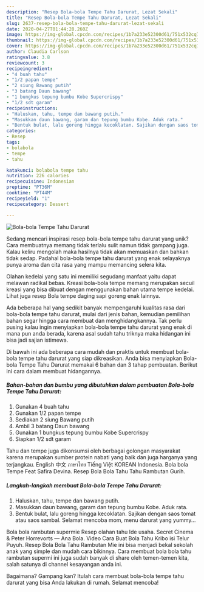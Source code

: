 ```yaml
---
description: "Resep Bola-bola Tempe Tahu Darurat, Lezat Sekali"
title: "Resep Bola-bola Tempe Tahu Darurat, Lezat Sekali"
slug: 2637-resep-bola-bola-tempe-tahu-darurat-lezat-sekali
date: 2020-04-27T01:44:28.260Z
image: https://img-global.cpcdn.com/recipes/1b7a233e52300d61/751x532cq70/bola-bola-tempe-tahu-darurat-foto-resep-utama.jpg
thumbnail: https://img-global.cpcdn.com/recipes/1b7a233e52300d61/751x532cq70/bola-bola-tempe-tahu-darurat-foto-resep-utama.jpg
cover: https://img-global.cpcdn.com/recipes/1b7a233e52300d61/751x532cq70/bola-bola-tempe-tahu-darurat-foto-resep-utama.jpg
author: Claudia Carlson
ratingvalue: 3.8
reviewcount: 3
recipeingredient:
- "4 buah tahu"
- "1/2 papan tempe"
- "2 siung Bawang putih"
- "3 batang Daun bawang"
- "1 bungkus tepung bumbu Kobe Supercrispy"
- "1/2 sdt garam"
recipeinstructions:
- "Haluskan, tahu, tempe dan bawang putih."
- "Masukkan daun bawang, garam dan tepung bumbu Kobe. Aduk rata."
- "Bentuk bulat, lalu goreng hingga kecoklatan. Sajikan dengan saos tomat atau saos sambal. Selamat mencoba mom, menu darurat yang yummy..."
categories:
- Resep
tags:
- bolabola
- tempe
- tahu

katakunci: bolabola tempe tahu 
nutrition: 226 calories
recipecuisine: Indonesian
preptime: "PT36M"
cooktime: "PT44M"
recipeyield: "1"
recipecategory: Dessert

---
```



![Bola-bola Tempe Tahu Darurat](https://img-global.cpcdn.com/recipes/1b7a233e52300d61/751x532cq70/bola-bola-tempe-tahu-darurat-foto-resep-utama.jpg)

Sedang mencari inspirasi resep bola-bola tempe tahu darurat yang unik? Cara membuatnya memang tidak terlalu sulit namun tidak gampang juga. Kalau keliru mengolah maka hasilnya tidak akan memuaskan dan bahkan tidak sedap. Padahal bola-bola tempe tahu darurat yang enak selayaknya punya aroma dan cita rasa yang mampu memancing selera kita.

Olahan kedelai yang satu ini memiliki segudang manfaat yaitu dapat melawan radikal bebas. Kreasi bola-bola tempe memang merupakan secuil kreasi yang bisa dibuat dengan menggunakan bahan utama tempe kedelai. Lihat juga resep Bola tempe daging sapi goreng enak lainnya.

Ada beberapa hal yang sedikit banyak mempengaruhi kualitas rasa dari bola-bola tempe tahu darurat, mulai dari jenis bahan, kemudian pemilihan bahan segar hingga cara membuat dan menghidangkannya. Tak perlu pusing kalau ingin menyiapkan bola-bola tempe tahu darurat yang enak di mana pun anda berada, karena asal sudah tahu triknya maka hidangan ini bisa jadi sajian istimewa.


Di bawah ini ada beberapa cara mudah dan praktis untuk membuat bola-bola tempe tahu darurat yang siap dikreasikan. Anda bisa menyiapkan Bola-bola Tempe Tahu Darurat memakai 6 bahan dan 3 tahap pembuatan. Berikut ini cara dalam membuat hidangannya.

<!--inarticleads1-->

##### Bahan-bahan dan bumbu yang dibutuhkan dalam pembuatan Bola-bola Tempe Tahu Darurat:

1. Gunakan 4 buah tahu
1. Gunakan 1/2 papan tempe
1. Sediakan 2 siung Bawang putih
1. Ambil 3 batang Daun bawang
1. Gunakan 1 bungkus tepung bumbu Kobe Supercrispy
1. Siapkan 1/2 sdt garam


Tahu dan tempe juga dikonsumsi oleh berbagai golongan masyarakat karena merupakan sumber protein nabati yang baik dan juga harganya yang terjangkau. English 中文 ภาษาไทย Tiếng Việt KOREAN Indonesia. Bola bola Tempe Feat Safira Devina. Resep Bola Bola Tahu Tahu Rambutan Gurih. 

<!--inarticleads2-->

##### Langkah-langkah membuat Bola-bola Tempe Tahu Darurat:

1. Haluskan, tahu, tempe dan bawang putih.
1. Masukkan daun bawang, garam dan tepung bumbu Kobe. Aduk rata.
1. Bentuk bulat, lalu goreng hingga kecoklatan. Sajikan dengan saos tomat atau saos sambal. Selamat mencoba mom, menu darurat yang yummy...


Bola bola rambutan supermie Resep olahan tahu Ide usaha. Secret Cinema &amp; Peter Horrevorts — Ana Bola. Video Cara Buat Bola Tahu Kribo isi Telur Puyuh. Resep Bola Bola Tahu Rambutan Mie ini bisa menjadi bekal sekolah anak yang simple dan mudah cara bikinnya. Cara membuat bola bola tahu rambutan supermi ini juga sudah banyak di share oleh temen-temen kita, salah satunya di channel kesayangan anda ini. 

Bagaimana? Gampang kan? Itulah cara membuat bola-bola tempe tahu darurat yang bisa Anda lakukan di rumah. Selamat mencoba!
